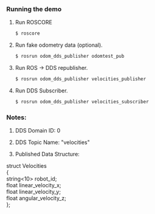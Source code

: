 ### Running the demo
1. Run ROSCORE

    ```sh
    $ roscore
    ```
2. Run fake odometry data (optional).

    ```sh
    $ rosrun odom_dds_publisher odomtest_pub
    ```
3. Run ROS -> DDS republisher.

    ```sh
    $ rosrun odom_dds_publisher velocities_publisher
    ```
4. Run DDS Subscriber.

    ```sh
    $ rosrun odom_dds_publisher velocities_subscriber
    ```

### Notes:
1. DDS Domain ID: 0

2. DDS Topic Name: "velocities"

3. Published Data Structure:

struct Velocities  
{  
    string<10> robot_id;  
    float linear_velocity_x;  
    float linear_velocity_y;  
    float angular_velocity_z;  
};  

